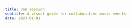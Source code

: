 ```yaml
---
title: Jam session
subtitle: A visual guide for collaborative music events
date: 2023-01-01
---
```


<script setup>
import JamSession from './jam.vue'
</script>

<client-only>
  <jam-session />
</client-only>
